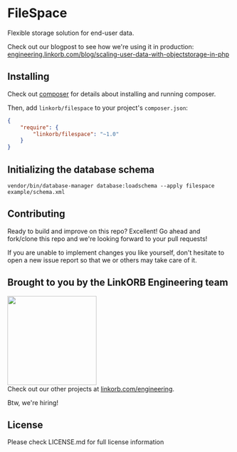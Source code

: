 # FileSpace

Flexible storage solution for end-user data.

Check out our blogpost to see how we're using it in production:   [engineering.linkorb.com/blog/scaling-user-data-with-objectstorage-in-php](engineering.linkorb.com/blog/scaling-user-data-with-objectstorage-in-php)

## Installing

Check out [composer](http://www.getcomposer.org) for details about installing and running composer.

Then, add `linkorb/filespace` to your project's `composer.json`:

```json
{
    "require": {
        "linkorb/filespace": "~1.0"
    }
}
```

## Initializing the database schema

    vendor/bin/database-manager database:loadschema --apply filespace example/schema.xml

## Contributing

Ready to build and improve on this repo? Excellent!
Go ahead and fork/clone this repo and we're looking forward to your pull requests!

If you are unable to implement changes you like yourself, don't hesitate to
open a new issue report so that we or others may take care of it.

## Brought to you by the LinkORB Engineering team

<img src="http://www.linkorb.com/d/meta/tier1/images/linkorbengineering-logo.png" width="200px" /><br />
Check out our other projects at [linkorb.com/engineering](http://www.linkorb.com/engineering).

Btw, we're hiring!

## License

Please check LICENSE.md for full license information
